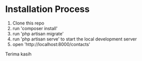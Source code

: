 # Installation Process

1. Clone this repo
2. run 'composer install'
3. run 'php artisan migrate'
4. run 'php artisan serve' to start the local development server
5. open 'http://localhost:8000/contacts'

Terima kasih
